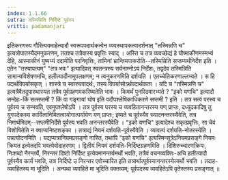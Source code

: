 ```yaml
---
index: 1.1.66
sutra: तस्मिन्निति निर्दिष्टे पूर्वस्य
vritti: padamanjari
---
```


 इतिकरणस्य गौरित्ययमाहेत्यादौ स्वरूपपदार्थकत्वेन व्यवस्थापकत्वादर्शनात् "तस्मिन्नणि च" इत्यत्रोपातस्यैदमनुकरणम्, ततश्च तत्रैवास्य प्रवृत्तिः स्याद् । अस्ति च तत्र व्यवच्छेद्यं हे यौष्माकीणमस्मभ्यं देहि, आस्माकीनं युष्मभ्यं ददामीति परनिवृत्तिः, तामिनां भ्रान्तिमपाकरोति--तस्मिन्निति सप्तम्यर्थनिर्देश इति । एतेन "तस्यापत्यम्" "तत्र भवः" इत्यादिवत् स्वतन्त्रस्य सर्वनाम्नोऽयं निर्देशः, तद्वदेव तस्मिन्निति सामान्यविशेषणमचि, हलीत्यादीनामुपलक्षणम्; न त्वनुकरणमिति दर्शयति । एतच्चेतिकरणाल्लभ्यते । स हि पदार्थविपर्यासकृत् । शास्त्रे च स्वारुपपादर्थः, तस्य विपर्यासोऽर्थपदार्थकता । यदि च "तस्मिन्नणि च" इत्यत्रैवैतदुपास्थास्यत तत्रैव पूर्वग्रहणमकरिष्यतेति भावः । किमर्थं पुनरिदमारभ्यते ? "इको यणचि" इत्यादौ सन्देहः-किं सत्सप्तमी ? किं वा गङ्गायां घोष इति वदौपश्लेषिकाधिकरणे सप्तमी ? इति । तत्र सत्वं परस्य च पूर्वस्य च सम्भवति, एवमुपश्लेषोऽपि । तत्र पूर्वस्य परस्य च व्यवहितानन्तरस्य यण् प्राप्तः, दध्युदकादिषु तु युगपदेकस्य कार्यित्वनिमितत्वायोगात्पर्यायेण यण् प्राप्तः; इष्यते च पूर्वस्यैव स्यादनन्तरस्यैवेति, तत्र निमार्थमिदम्--सप्तमीनिर्देशे पूर्वस्य भवति अनन्तरस्यैवेति । "इको यणचि" इत्यादेश्च सकृत्प्रवृत्तिः, सा चेवं विशोषितेति न क्वाप्यनिष्टशङ्का । तत्राद्यं नियमं दर्शयति-पूर्वस्यैवेति । व्यावत्यं दर्शयति-नोतरस्येति । पचत्योदनमिति । यद्यप्यत्रानियमप्रसङ्गो नास्ति, तथापि "इको यणचि" इत्यस्मिन्सूत्रेऽनियमप्रसङ्गे नियमः क्रियत इत्येतदपि भवत्येवोदाहरणम् । द्वितीयं नियमं दर्शयति-निर्दिष्टग्रहणमिति । दिशिरुच्चारणक्रियः, निःशब्दो नैरन्तर्ये, निरन्तरं दिष्टो निर्दिष्ट इत्येवमानन्तर्यमर्थो भवति, तत्रैवं वचनव्यक्तिः-अचि हलीत्यादौ पूर्वस्यैव कार्यं भवति, तत्र निर्दिष्टे उ निरन्तर एवोच्चारित इति तत्रार्थात्पूर्वस्यानन्तरस्येत्यर्थो भवति । तदाह-व्यवहितस्य मा भूदिति । अन्यथा व्यवहिते मा भूदिति वक्तव्यम्; पूर्वपदस्य व्यवहितेऽपि वृतेस्तस्य प्रसङ्गात् ॥